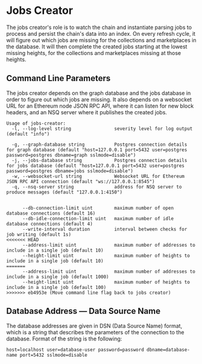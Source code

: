 # Jobs Creator

The jobs creator's role is to watch the chain and instantiate parsing jobs to process and persist the chain's data into an index.
On every refresh cycle, it will figure out which jobs are missing for the collections and marketplaces in the database. It will then complete the created jobs starting at the lowest missing heights, for the collections and marketplaces missing at those heights.

## Command Line Parameters

The jobs creator depends on the graph database and the jobs database in order to figure out which jobs are missing.
It also depends on a websocket URL for an Ethereum node JSON RPC API, where it can listen for new block headers, and an NSQ server where it publishes the created jobs.

```
Usage of jobs-creator:
  -l, --log-level string                severity level for log output (default "info")

  -g, --graph-database string           Postgres connection details for graph database (default "host=127.0.0.1 port=5432 user=postgres password=postgres dbname=graph sslmode=disable")
  -j, --jobs-database string            Postgres connection details for jobs database (default "host=127.0.0.1 port=5432 user=postgres password=postgres dbname=jobs sslmode=disable")
  -w, --websocket-url string            Websocket URL for Ethereum JSON RPC API connection (default "ws://127.0.0.1:8545")
  -q, --nsq-server string               address for NSQ server to produce messages (default "127.0.0.1:4150")

  
      --db-connection-limit uint        maximum number of open database connections (default 16)
      --db-idle-connection-limit uint   maximum number of idle database connections (default 4)
      --write-interval duration         interval between checks for job writing (default 1s)
<<<<<<< HEAD
      --address-limit uint              maximum number of addresses to include in a single job (default 10)
      --height-limit uint               maximum number of heights to include in a single job (default 10)
=======
      --address-limit uint              maximum number of addresses to include in a single job (default 1000)
      --height-limit uint               maximum number of heights to include in a single job (default 100)
>>>>>>> eb4953e (Move command line flag back to jobs creator)
```

## Database Address — Data Source Name

The database addresses are given in DSN (Data Source Name) format, which is a string that describes the parameters of the connection to the database.
Format of the string is the following:

```
host=localhost user=database-user password=password dbname=database-name port=5432 sslmode=disable
```
